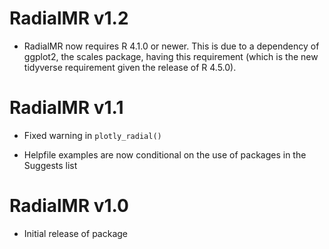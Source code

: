 # RadialMR v1.2

* RadialMR now requires R 4.1.0 or newer. This is due to a dependency of ggplot2, the scales package, having this requirement (which is the new tidyverse requirement given the release of R 4.5.0).

# RadialMR v1.1

* Fixed warning in `plotly_radial()`

* Helpfile examples are now conditional on the use of packages in the Suggests list

# RadialMR v1.0

* Initial release of package
